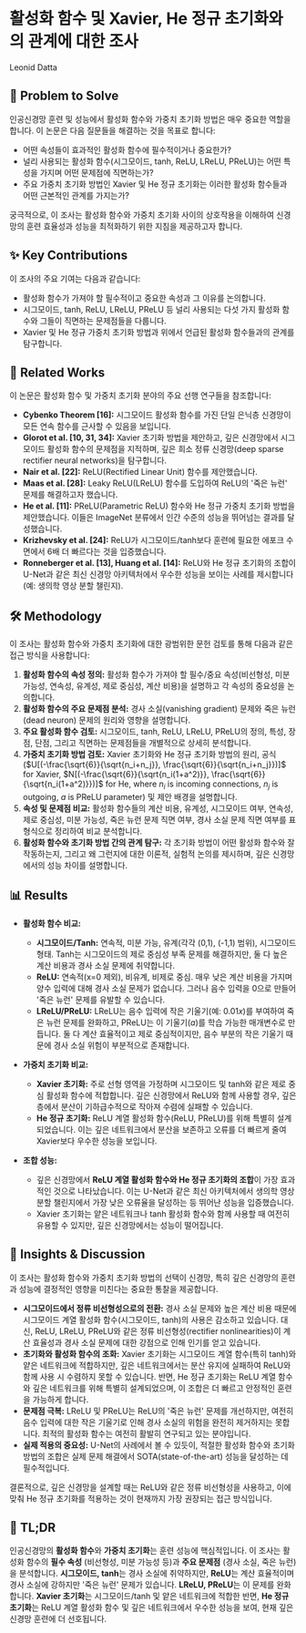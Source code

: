 # 활성화 함수 및 Xavier, He 정규 초기화와의 관계에 대한 조사

Leonid Datta

## 🧩 Problem to Solve

인공신경망 훈련 및 성능에서 활성화 함수와 가중치 초기화 방법은 매우 중요한 역할을 합니다. 이 논문은 다음 질문들을 해결하는 것을 목표로 합니다:

- 어떤 속성들이 효과적인 활성화 함수에 필수적이거나 중요한가?
- 널리 사용되는 활성화 함수(시그모이드, tanh, ReLU, LReLU, PReLU)는 어떤 특성을 가지며 어떤 문제점에 직면하는가?
- 주요 가중치 초기화 방법인 Xavier 및 He 정규 초기화는 이러한 활성화 함수들과 어떤 근본적인 관계를 가지는가?

궁극적으로, 이 조사는 활성화 함수와 가중치 초기화 사이의 상호작용을 이해하여 신경망의 훈련 효율성과 성능을 최적화하기 위한 지침을 제공하고자 합니다.

## ✨ Key Contributions

이 조사의 주요 기여는 다음과 같습니다:

- 활성화 함수가 가져야 할 필수적이고 중요한 속성과 그 이유를 논의합니다.
- 시그모이드, tanh, ReLU, LReLU, PReLU 등 널리 사용되는 다섯 가지 활성화 함수와 그들이 직면하는 문제점들을 다룹니다.
- Xavier 및 He 정규 가중치 초기화 방법과 위에서 언급된 활성화 함수들과의 관계를 탐구합니다.

## 📎 Related Works

이 논문은 활성화 함수 및 가중치 초기화 분야의 주요 선행 연구들을 참조합니다:

- **Cybenko Theorem [16]:** 시그모이드 활성화 함수를 가진 단일 은닉층 신경망이 모든 연속 함수를 근사할 수 있음을 보입니다.
- **Glorot et al. [10, 31, 34]:** Xavier 초기화 방법을 제안하고, 깊은 신경망에서 시그모이드 활성화 함수의 문제점을 지적하며, 깊은 희소 정류 신경망(deep sparse rectifier neural networks)을 탐구합니다.
- **Nair et al. [22]:** ReLU(Rectified Linear Unit) 함수를 제안했습니다.
- **Maas et al. [28]:** Leaky ReLU(LReLU) 함수를 도입하여 ReLU의 '죽은 뉴런' 문제를 해결하고자 했습니다.
- **He et al. [11]:** PReLU(Parametric ReLU) 함수와 He 정규 가중치 초기화 방법을 제안했습니다. 이들은 ImageNet 분류에서 인간 수준의 성능을 뛰어넘는 결과를 달성했습니다.
- **Krizhevsky et al. [24]:** ReLU가 시그모이드/tanh보다 훈련에 필요한 에포크 수 면에서 6배 더 빠르다는 것을 입증했습니다.
- **Ronneberger et al. [13], Huang et al. [14]:** ReLU와 He 정규 초기화의 조합이 U-Net과 같은 최신 신경망 아키텍처에서 우수한 성능을 보이는 사례를 제시합니다 (예: 생의학 영상 분할 챌린지).

## 🛠️ Methodology

이 조사는 활성화 함수와 가중치 초기화에 대한 광범위한 문헌 검토를 통해 다음과 같은 접근 방식을 사용합니다:

1. **활성화 함수의 속성 정의:** 활성화 함수가 가져야 할 필수/중요 속성(비선형성, 미분 가능성, 연속성, 유계성, 제로 중심성, 계산 비용)을 설명하고 각 속성의 중요성을 논의합니다.
2. **활성화 함수의 주요 문제점 분석:** 경사 소실(vanishing gradient) 문제와 죽은 뉴런(dead neuron) 문제의 원리와 영향을 설명합니다.
3. **주요 활성화 함수 검토:** 시그모이드, tanh, ReLU, LReLU, PReLU의 정의, 특성, 장점, 단점, 그리고 직면하는 문제점들을 개별적으로 상세히 분석합니다.
4. **가중치 초기화 방법 검토:** Xavier 초기화와 He 정규 초기화 방법의 원리, 공식($U[(-\frac{\sqrt{6}}{\sqrt{n_i+n_j}}, \frac{\sqrt{6}}{\sqrt{n_i+n_j}})]$ for Xavier, $N[(-\frac{\sqrt{6}}{\sqrt{n_i(1+a^2)}}, \frac{\sqrt{6}}{\sqrt{n_i(1+a^2)}})]$ for He, where $n_i$ is incoming connections, $n_j$ is outgoing, $a$ is PReLU parameter) 및 제안 배경을 설명합니다.
5. **속성 및 문제점 비교:** 활성화 함수들의 계산 비용, 유계성, 시그모이드 여부, 연속성, 제로 중심성, 미분 가능성, 죽은 뉴런 문제 직면 여부, 경사 소실 문제 직면 여부를 표 형식으로 정리하여 비교 분석합니다.
6. **활성화 함수와 초기화 방법 간의 관계 탐구:** 각 초기화 방법이 어떤 활성화 함수와 잘 작동하는지, 그리고 왜 그런지에 대한 이론적, 실험적 논의를 제시하며, 깊은 신경망에서의 성능 차이를 설명합니다.

## 📊 Results

- **활성화 함수 비교:**

  - **시그모이드/Tanh:** 연속적, 미분 가능, 유계(각각 (0,1), (-1,1) 범위), 시그모이드 형태. Tanh는 시그모이드의 제로 중심성 부족 문제를 해결하지만, 둘 다 높은 계산 비용과 경사 소실 문제에 취약합니다.
  - **ReLU:** 연속적(x=0 제외), 비유계, 비제로 중심. 매우 낮은 계산 비용을 가지며 양수 입력에 대해 경사 소실 문제가 없습니다. 그러나 음수 입력을 0으로 만들어 '죽은 뉴런' 문제를 유발할 수 있습니다.
  - **LReLU/PReLU:** LReLU는 음수 입력에 작은 기울기(예: $0.01x$)를 부여하여 죽은 뉴런 문제를 완화하고, PReLU는 이 기울기($a$)를 학습 가능한 매개변수로 만듭니다. 둘 다 계산 효율적이고 제로 중심적이지만, 음수 부분의 작은 기울기 때문에 경사 소실 위험이 부분적으로 존재합니다.

- **가중치 초기화 비교:**

  - **Xavier 초기화:** 주로 선형 영역을 가정하며 시그모이드 및 tanh와 같은 제로 중심 활성화 함수에 적합합니다. 깊은 신경망에서 ReLU와 함께 사용할 경우, 깊은 층에서 분산이 기하급수적으로 작아져 수렴에 실패할 수 있습니다.
  - **He 정규 초기화:** ReLU 계열 활성화 함수(ReLU, PReLU)를 위해 특별히 설계되었습니다. 이는 깊은 네트워크에서 분산을 보존하고 오류를 더 빠르게 줄여 Xavier보다 우수한 성능을 보입니다.

- **조합 성능:**
  - 깊은 신경망에서 **ReLU 계열 활성화 함수와 He 정규 초기화의 조합**이 가장 효과적인 것으로 나타났습니다. 이는 U-Net과 같은 최신 아키텍처에서 생의학 영상 분할 챌린지에서 가장 낮은 오류율을 달성하는 등 뛰어난 성능을 입증했습니다.
  - Xavier 초기화는 얕은 네트워크나 tanh 활성화 함수와 함께 사용할 때 여전히 유용할 수 있지만, 깊은 신경망에서는 성능이 떨어집니다.

## 🧠 Insights & Discussion

이 조사는 활성화 함수와 가중치 초기화 방법의 선택이 신경망, 특히 깊은 신경망의 훈련과 성능에 결정적인 영향을 미친다는 중요한 통찰을 제공합니다.

- **시그모이드에서 정류 비선형성으로의 전환:** 경사 소실 문제와 높은 계산 비용 때문에 시그모이드 계열 활성화 함수(시그모이드, tanh)의 사용은 감소하고 있습니다. 대신, ReLU, LReLU, PReLU와 같은 정류 비선형성(rectifier nonlinearities)이 계산 효율성과 경사 소실 문제에 대한 강점으로 인해 인기를 얻고 있습니다.
- **초기화와 활성화 함수의 조화:** Xavier 초기화는 시그모이드 계열 함수(특히 tanh)와 얕은 네트워크에 적합하지만, 깊은 네트워크에서는 분산 유지에 실패하여 ReLU와 함께 사용 시 수렴하지 못할 수 있습니다. 반면, He 정규 초기화는 ReLU 계열 함수와 깊은 네트워크를 위해 특별히 설계되었으며, 이 조합은 더 빠르고 안정적인 훈련을 가능하게 합니다.
- **문제점 극복:** LReLU 및 PReLU는 ReLU의 '죽은 뉴런' 문제를 개선하지만, 여전히 음수 입력에 대한 작은 기울기로 인해 경사 소실의 위험을 완전히 제거하지는 못합니다. 최적의 활성화 함수는 여전히 활발히 연구되고 있는 분야입니다.
- **실제 적용의 중요성:** U-Net의 사례에서 볼 수 있듯이, 적절한 활성화 함수와 초기화 방법의 조합은 실제 문제 해결에서 SOTA(state-of-the-art) 성능을 달성하는 데 필수적입니다.

결론적으로, 깊은 신경망을 설계할 때는 ReLU와 같은 정류 비선형성을 사용하고, 이에 맞춰 He 정규 초기화를 적용하는 것이 현재까지 가장 권장되는 접근 방식입니다.

## 📌 TL;DR

인공신경망의 **활성화 함수**와 **가중치 초기화**는 훈련 성능에 핵심적입니다. 이 조사는 활성화 함수의 **필수 속성** (비선형성, 미분 가능성 등)과 **주요 문제점** (경사 소실, 죽은 뉴런)을 분석합니다. **시그모이드, tanh**는 경사 소실에 취약하지만, **ReLU**는 계산 효율적이며 경사 소실에 강하지만 '죽은 뉴런' 문제가 있습니다. **LReLU, PReLU**는 이 문제를 완화합니다. **Xavier 초기화**는 시그모이드/tanh 및 얕은 네트워크에 적합한 반면, **He 정규 초기화**는 ReLU 계열 활성화 함수 및 깊은 네트워크에서 우수한 성능을 보여, 현재 깊은 신경망 훈련에 더 선호됩니다.
